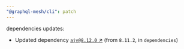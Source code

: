 ```yaml
---
"@graphql-mesh/cli": patch
---
```

dependencies updates:
  - Updated dependency [`ajv@8.12.0` ↗︎](https://www.npmjs.com/package/ajv/v/8.12.0) (from `8.11.2`, in `dependencies`)
